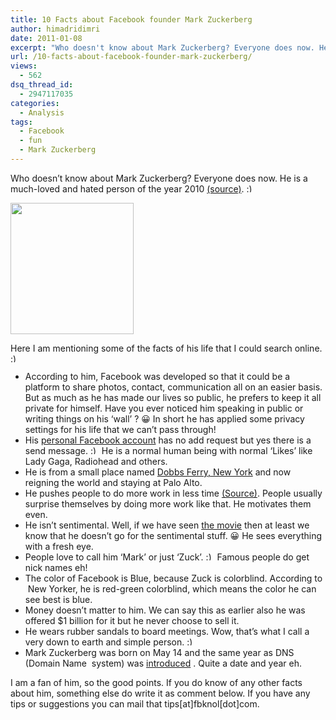 ```yaml
---
title: 10 Facts about Facebook founder Mark Zuckerberg
author: himadridimri
date: 2011-01-08
excerpt: "Who doesn't know about Mark Zuckerberg? Everyone does now. He is a much loved and hated person of the year 2010 (source). :)"
url: /10-facts-about-facebook-founder-mark-zuckerberg/
views:
  - 562
dsq_thread_id:
  - 2947117035
categories:
  - Analysis
tags:
  - Facebook
  - fun
  - Mark Zuckerberg
---
```

Who doesn&#8217;t know about Mark Zuckerberg? Everyone does now. He is a much-loved and hated person of the year 2010 <a href="http://fbknol.com/mark-zuckerbergperson-year-2010/" onclick="_gaq.push(['_trackEvent', 'outbound-article', 'http://fbknol.com/mark-zuckerbergperson-year-2010/', '(source)']);" >(source)</a>. <img src="http://devilsworkshop.org/wp-includes/images/smilies/simple-smile.png" alt=":)" class="wp-smiley" style="height: 1em; max-height: 1em;" />

<a href="http://fbknol.com/10-facts-about-facebook-founder-mark-zuckerberg/mark-zuckerberg-3/" onclick="_gaq.push(['_trackEvent', 'outbound-article', 'http://fbknol.com/10-facts-about-facebook-founder-mark-zuckerberg/mark-zuckerberg-3/', '']);" rel="attachment wp-att-5048"><img class="size-full wp-image-5048 alignnone" src="http://cdn.devilsworkshop.org/files/2011/01/Mark-Zuckerberg.png" alt="" width="197" height="210" /></a>

Here I am mentioning some of the facts of his life that I could search online. <img src="http://devilsworkshop.org/wp-includes/images/smilies/simple-smile.png" alt=":)" class="wp-smiley" style="height: 1em; max-height: 1em;" />

  * According to him, Facebook was developed so that it could be a platform to share photos, contact, communication all on an easier basis. But as much as he has made our lives so public, he prefers to keep it all private for himself. Have you ever noticed him speaking in public or writing things on his &#8216;wall&#8217; ? 😀 In short he has applied some privacy settings for his life that we can&#8217;t pass through!
  * His <a href="http://www.facebook.com/zuck" onclick="_gaq.push(['_trackEvent', 'outbound-article', 'http://www.facebook.com/zuck', 'personal Facebook account']);" >personal Facebook account</a> has no add request but yes there is a send message. <img src="http://devilsworkshop.org/wp-includes/images/smilies/simple-smile.png" alt=":)" class="wp-smiley" style="height: 1em; max-height: 1em;" /> He is a normal human being with normal &#8216;Likes&#8217; like Lady Gaga, Radiohead and others.
  * He is from a small place named <a href="http://en.wikipedia.org/wiki/Dobbs_Ferry,_New_York" onclick="_gaq.push(['_trackEvent', 'outbound-article', 'http://en.wikipedia.org/wiki/Dobbs_Ferry,_New_York', 'Dobbs Ferry, New York']);" >Dobbs Ferry, New York</a> and now reigning the world and staying at Palo Alto.
  * He pushes people to do more work in less time <a href="http://www.facebook.com/note.php?note_id=339013388919" onclick="_gaq.push(['_trackEvent', 'outbound-article', 'http://www.facebook.com/note.php?note_id=339013388919', '(Source)']);" >(Source)</a>. People usually surprise themselves by doing more work like that. He motivates them even.
  * He isn&#8217;t sentimental. Well, if we have seen <a href="http://fbknol.com/the-facebook-story-in-a-theatre-nearby/" onclick="_gaq.push(['_trackEvent', 'outbound-article', 'http://fbknol.com/the-facebook-story-in-a-theatre-nearby/', 'the movie']);" >the movie</a> then at least we know that he doesn&#8217;t go for the sentimental stuff. 😀 He sees everything with a fresh eye.
  * People love to call him &#8216;Mark&#8217; or just &#8216;Zuck&#8217;. <img src="http://devilsworkshop.org/wp-includes/images/smilies/simple-smile.png" alt=":)" class="wp-smiley" style="height: 1em; max-height: 1em;" /> Famous people do get nick names eh!
  * The color of Facebook is Blue, because Zuck is colorblind. According to  New Yorker, he is red-green colorblind, which means the color he can see best is blue.
  * Money doesn&#8217;t matter to him. We can say this as earlier also he was offered $1 billion for it but he never choose to sell it.
  * He wears rubber sandals to board meetings. Wow, that&#8217;s what I call a very down to earth and simple person. <img src="http://devilsworkshop.org/wp-includes/images/smilies/simple-smile.png" alt=":)" class="wp-smiley" style="height: 1em; max-height: 1em;" />
  * Mark Zuckerberg was born on May 14 and the same year as DNS (Domain Name  system) was <a href="http://www.nethistory.info/History%20of%20the%20Internet/protocols.html" onclick="_gaq.push(['_trackEvent', 'outbound-article', 'http://www.nethistory.info/History%20of%20the%20Internet/protocols.html', 'introduced']);" >introduced</a> . Quite a date and year eh.

I am a fan of him, so the good points. If you do know of any other facts about him, something else do write it as comment below. If you have any tips or suggestions you can mail that tips[at]fbknol[dot]com.
